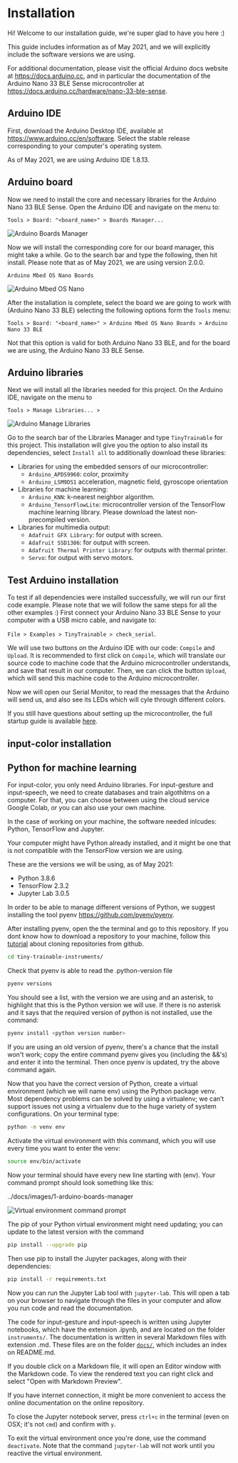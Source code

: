 # Installation

Hi! Welcome to our installation guide, we're super glad to have you here :)

This guide includes information as of May 2021, and we will explicitly include the software versions we are using.

For additional documentation, please visit the official Arduino docs website at https://docs.arduino.cc, and in particular the documentation of the Arduino Nano 33 BLE Sense microcontroller at https://docs.arduino.cc/hardware/nano-33-ble-sense.

## Arduino IDE

First, download the Arduino Desktop IDE, available at https://www.arduino.cc/en/software. Select the stable release corresponding to your computer's operating system.

As of May 2021, we are using Arduino IDE 1.8.13.

## Arduino board

Now we need to install the core and necessary libraries for the Arduino Nano 33 BLE Sense. Open the Arduino IDE and navigate on the menu to:

```
Tools > Board: "<board_name>" > Boards Manager...
```

![Arduino Boards Manager](../docs/images/1-arduino-boards-manager.png "Arduino Boards Manager")

<!-- Guillermo: this image may induce to confusion since it already says Board: "Arduino Nano 33 BLE", and we are supposedly installing it -->

Now we will install the corresponding core for our board manager, this might take a while. Go to the search bar and type the following, then hit install. Please note that as of May 2021, we are using version 2.0.0.

```
Arduino Mbed OS Nano Boards
```

![Arduino Mbed OS Nano](../docs/images/1-arduino-mbed-os-nano.png "Arduino Mbed OS Nano")

After the installation is complete, select the board we are going to work with (Arduino Nano 33 BLE) selecting the following options form the `Tools` menu:

```
Tools > Board: "<board_name>" > Arduino Mbed OS Nano Boards > Arduino Nano 33 BLE
```

Not that this option is valid for both Arduino Nano 33 BLE, and for the board we are using, the Arduino Nano 33 BLE Sense.

## Arduino libraries

Next we will install all the libraries needed for this project. On the Arduino IDE, navigate on the menu to

```
Tools > Manage Libraries... >
```

![Arduino Manage Libraries](../docs/images/1-arduino-manage-libraries.png "Arduino Manage Libraries")

Go to the search bar of the Libraries Manager and type `TinyTrainable` for this project. This installation will give you the option to also install its dependencies, select `Install all` to additionally download these libraries:

<!-- Guillermo: What version to install? I'd also add a picture of the library entry on the library manager.-->

* Libraries for using the embedded sensors of our microcontroller:
    * `Arduino_APDS9960`: color, proximity
    * `Arduino_LSM9DS1` acceleration, magnetic field, gyroscope orientation
* Libraries for machine learning:
    * `Arduino_KNN`: k-nearest neighbor algorithm.
    * `Arduino_TensorFlowLite`: microcontroller version of the TensorFlow machine learning library. Please download the latest non-precompiled version.
* Libraries for multimedia output:
    * `Adafruit GFX Library`: for output with screen.
    * `Adafruit SSD1306`: for output with screen.
    * `Adafruit Thermal Printer Library`: for outputs with thermal printer.
    * `Servo`: for output with servo motors.

## Test Arduino installation

To test if all dependencies were installed successfully, we will run our first code example. Please note that we will follow the same steps for all the other examples :) First connect your Arduino Nano 33 BLE Sense to your computer with a USB micro cable, and navigate to:

`File > Examples > TinyTrainable > check_serial`.

<!-- In my case I didn't find any example called check_serial, but one called inst0_serial -->

We will use two buttons on the Arduino IDE with our code: `Compile` and `Upload`. It is recommended to first click on `Compile`, which will translate our source code to machine code that the Arduino microcontroller understands, and save that result in our computer. Then, we can click the button `Upload`, which will send this machine code to the Arduino microcontroller.

Now we will open our Serial Monitor, to read the messages that the Arduino will send us, and also see its LEDs which will cyle through different colors.

If you still have questions about setting up the microcontroller, the full startup guide is available [here](https://www.arduino.cc/en/Guide/NANO33BLESense).



## input-color installation


## Python for machine learning

For input-color, you only need Arduino libraries. For input-gesture and input-speech, we need to create databases and train algothitms on a computer. For that, you can choose between using the cloud service Google Colab, or you can also use your own machine.

<!-- May be worth to explain what input-color, input-gesture and input-speech are, how the examples are organized, etc. -->

In the case of working on your machine, the software needed inlcudes: Python, TensorFlow and Jupyter.

Your computer might have Python already installed, and it might be one that is not compatible with the TensorFlow version we are using.

These are the versions we will be using, as of May 2021:

* Python 3.8.6
* TensorFlow 2.3.2
* Jupyter Lab 3.0.5

In order to be able to manage different versions of Python, we suggest installing the tool pyenv https://github.com/pyenv/pyenv.

After installing pyenv, open the the terminal and go to this repository. If you dont know how to download a repository to your machine, follow this [tutorial](https://docs.github.com/en/github/creating-cloning-and-archiving-repositories/cloning-a-repository-from-github/cloning-a-repository) about cloning repositories from github.

```bash
cd tiny-trainable-instruments/
```

Check that pyenv is able to read the .python-version file

```bash
pyenv versions
```

You should see a list, with the version we are using and an asterisk, to highlight that this is the Python version we will use. If there is no asterisk and it says that the required version of python is not installed, use the command: <!-- Guillermo: Add a picture here because the text description is not clear enough. -->

```bash
pyenv install <python version number>
```

If you are using an old version of pyenv, there's a chance that the install won't work; copy the entire command pyenv gives you (including the &&'s) and enter it into the terminal. Then once pyenv is updated, try the above command again. <!-- Guillermo: Add a picture here because the text description is not clear enough. -->

Now that you have the correct version of Python, create a virtual environment (which we will name env) using the Python package venv. Most dependency problems can be solved by using a virtualenv; we can’t support issues not using a virtualenv due to the huge variety of system configurations. On your terminal type:

```bash
python -m venv env
```

Activate the virtual environment with this command, which you will use every time you want to enter the venv:

```bash
source env/bin/activate
```

Now your terminal should have every new line starting with (env). Your command prompt should look something like this:

../docs/images/1-arduino-boards-manager

![Virtual environment command prompt](../docs/images/1-venv-activation.png "Activating virtual environment")

The pip of your Python virtual environment might need updating; you can update to the latest version with the command

```bash
pip install --upgrade pip
```

Then use pip to install the Jupyter packages, along with their dependencies:

```bash
pip install -r requirements.txt
```

Now you can run the Jupyter Lab tool with `jupyter-lab`. This will open a tab on your browser to navigate through the files in your computer and allow you run code and read the documentation.

The code for input-gesture and input-speech is written using Jupyter notebooks, which have the extension .ipynb, and are located on the folder `instruments/`. The documentation is written in several Markdown files with extension .md. These files are on the folder [`docs/`](../docs/), which includes an index on README.md.

If you double click on a Markdown file, it will open an Editor window with the Markdown code. To view the rendered text you can right click and select "Open with Markdown Preview".

If you have internet connection, it might be more convenient to access the online documentation on the online repository.

To close the Jupyter notebook server, press `ctrl+c` in the terminal (even on OSX; it's not `cmd`) and confirm with `y`.

To exit the virtual environment once you're done, use the command `deactivate`. Note that the command `jupyter-lab` will not work until you reactive the virtual environment.
